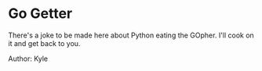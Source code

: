 # Go Getter

There's a joke to be made here about Python eating the GOpher. I'll cook on it and get back to you.

Author: Kyle